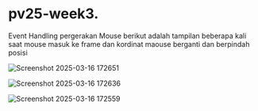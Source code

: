 # pv25-week3.

Event Handling pergerakan Mouse
berikut adalah tampilan beberapa kali saat mouse masuk ke frame dan kordinat maouse berganti dan berpindah posisi

![Screenshot 2025-03-16 172651](https://github.com/user-attachments/assets/457f6b10-5165-4b29-8ff4-7c068e636edb)

![Screenshot 2025-03-16 172636](https://github.com/user-attachments/assets/29459f1a-222d-4c13-992d-5d93f486185c)

![Screenshot 2025-03-16 172559](https://github.com/user-attachments/assets/cde7c133-a023-4572-b529-325576396bbe)
